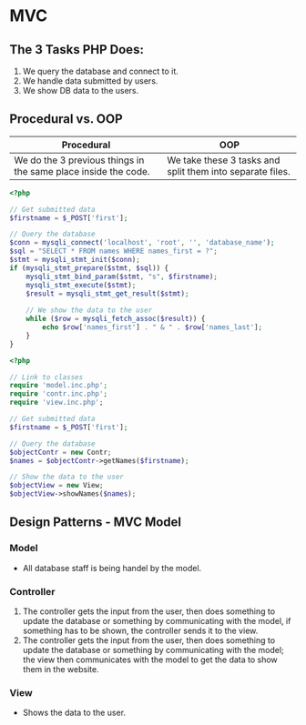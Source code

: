 # MVC

## The 3 Tasks PHP Does:
1. We query the database and connect to it.
2. We handle data submitted by users.
3. We show DB data to the users.

## Procedural vs. OOP
| Procedural                                                     | OOP                                                       |
|----------------------------------------------------------------|-----------------------------------------------------------|
| We do the 3 previous things in the same place inside the code. | We take these 3 tasks and split them into separate files. |
```php
<?php

// Get submitted data
$firstname = $_POST['first'];

// Query the database
$conn = mysqli_connect('localhost', 'root', '', 'database_name');
$sql = "SELECT * FROM names WHERE names_first = ?";
$stmt = mysqli_stmt_init($conn);
if (mysqli_stmt_prepare($stmt, $sql)) {
	mysqli_stmt_bind_param($stmt, "s", $firstname);
	mysqli_stmt_execute($stmt);
	$result = mysqli_stmt_get_result($stmt);
	
	// We show the data to the user
	while ($row = mysqli_fetch_assoc($result)) {
		echo $row['names_first'] . " & " . $row['names_last'];
	}
}
```

```php
<?php

// Link to classes
require 'model.inc.php';
require 'contr.inc.php';
require 'view.inc.php';

// Get submitted data
$firstname = $_POST['first'];

// Query the database
$objectContr = new Contr;
$names = $objectContr->getNames($firstname);

// Show the data to the user
$objectView = new View;
$objectView->showNames($names);
```

## Design Patterns - MVC Model

### Model
- All database staff is being handel by the model.

### Controller
1. The controller gets the input from the user, then does something to update the database or something by communicating with the model, if something has to be shown, the controller sends it to the view.
2. The controller gets the input from the user, then does something to update the database or something by communicating with the model; the view then communicates with the model to get the data to show them in the website.

### View
- Shows the data to the user.
